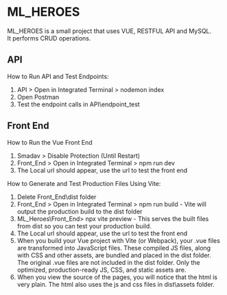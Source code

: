 # ML_HEROES

ML_HEROES is a small project that uses VUE, RESTFUL API and MySQL.\
It performs CRUD operations.

## API
How to Run API and Test Endpoints:
1. API > Open in Integrated Terminal > nodemon index
2. Open Postman
3. Test the endpoint calls in API\endpoint_test

## Front End
How to Run the Vue Front End
1. Smadav > Disable Protection (Until Restart)
2. Front_End > Open in Integrated Terminal > npm run dev
3. The Local url should appear, use the url to test the front end

How to Generate and Test Production Files Using Vite:
1. Delete Front_End\dist folder
2. Front_End > Open in Integrated Terminal > npm run build - Vite will output the production build to the dist folder
3. ML_Heroes\Front_End> npx vite preview - This serves the built files from dist so you can test your production build.
4. The Local url should appear, use the url to test the front end
5. When you build your Vue project with Vite (or Webpack), your .vue files are transformed into JavaScript files. These compiled JS files, along with CSS and other assets, are bundled and placed in the dist folder. The original .vue files are not included in the dist folder. Only the optimized, production-ready JS, CSS, and static assets are.
6. When you view the source of the pages, you will notice that the html is very plain. The html also uses the js and css files in dist\assets folder.
